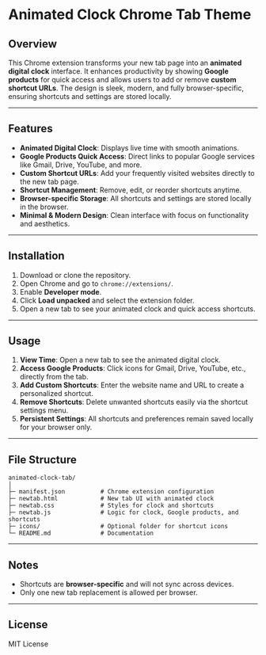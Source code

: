 # Animated Clock Chrome Tab Theme

## Overview

This Chrome extension transforms your new tab page into an **animated digital clock** interface. It enhances productivity by showing **Google products** for quick access and allows users to add or remove **custom shortcut URLs**. The design is sleek, modern, and fully browser-specific, ensuring shortcuts and settings are stored locally.

---

## Features

* **Animated Digital Clock**: Displays live time with smooth animations.
* **Google Products Quick Access**: Direct links to popular Google services like Gmail, Drive, YouTube, and more.
* **Custom Shortcut URLs**: Add your frequently visited websites directly to the new tab page.
* **Shortcut Management**: Remove, edit, or reorder shortcuts anytime.
* **Browser-specific Storage**: All shortcuts and settings are stored locally in the browser.
* **Minimal & Modern Design**: Clean interface with focus on functionality and aesthetics.

---

## Installation

1. Download or clone the repository.
2. Open Chrome and go to `chrome://extensions/`.
3. Enable **Developer mode**.
4. Click **Load unpacked** and select the extension folder.
5. Open a new tab to see your animated clock and quick access shortcuts.

---

## Usage

1. **View Time**: Open a new tab to see the animated digital clock.
2. **Access Google Products**: Click icons for Gmail, Drive, YouTube, etc., directly from the tab.
3. **Add Custom Shortcuts**: Enter the website name and URL to create a personalized shortcut.
4. **Remove Shortcuts**: Delete unwanted shortcuts easily via the shortcut settings menu.
5. **Persistent Settings**: All shortcuts and preferences remain saved locally for your browser only.

---

## File Structure

```
animated-clock-tab/
│
├─ manifest.json          # Chrome extension configuration
├─ newtab.html            # New tab UI with animated clock
├─ newtab.css             # Styles for clock and shortcuts
├─ newtab.js              # Logic for clock, Google products, and shortcuts
├─ icons/                 # Optional folder for shortcut icons
└─ README.md              # Documentation
```

---

## Notes

* Shortcuts are **browser-specific** and will not sync across devices.
* Only one new tab replacement is allowed per browser.

---

## License

MIT License

